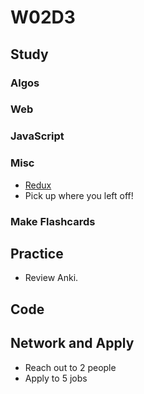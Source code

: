 # W02D3

## Study

### Algos 

### Web

### JavaScript

### Misc
- [Redux](https://egghead.io/courses/getting-started-with-redux)
- Pick up where you left off!
### Make Flashcards

## Practice

- Review Anki. 

## Code 

## Network and Apply 

- Reach out to 2 people
- Apply to 5 jobs 
